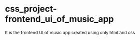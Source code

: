 # css_project-frontend_ui_of_music_app
It is the frontend UI of music app created using only html and css
